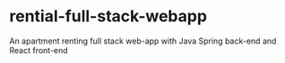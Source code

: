 # rential-full-stack-webapp
An apartment renting full stack web-app with Java Spring back-end and React front-end
